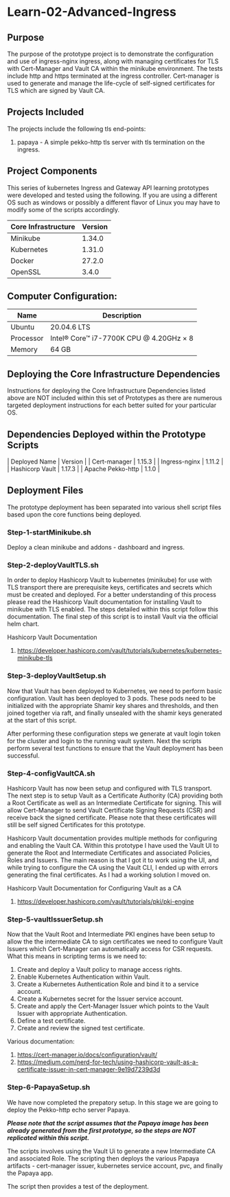 # Learn-02-Advanced-Ingress

## Purpose
The purpose of the prototype project is to demonstrate the configuration and use of ingress-nginx
ingress, along with managing certificates for TLS with Cert-Manager and Vault CA within the minikube environment.
The tests include http and https terminated at the ingress controller. Cert-manager is
used to generate and manage the life-cycle of self-signed certificates for TLS which are signed by Vault CA.

## Projects Included
The projects include the following tls end-points: 
   1. papaya - A simple pekko-http tls server with tls termination on the ingress.

## Project Components
This series of kubernetes Ingress and Gateway API learning prototypes were developed and tested 
using the following. If you are using a different OS such as windows or possibly a different flavor 
of Linux you may have to modify some of the scripts accordingly.

| Core Infrastructure | Version         |
| --------------- | --------------- |
| Minikube        | 1.34.0          |
| Kubernetes      | 1.31.0          |
| Docker          | 27.2.0          |
| OpenSSL         | 3.4.0           |

## Computer Configuration:

| Name            | Description                             |
| --------------- | --------------------------------------- |
| Ubuntu          | 20.04.6 LTS                             |
| Processor       | Intel® Core™ i7-7700K CPU @ 4.20GHz × 8 |
| Memory          | 64 GB                                   |

## Deploying the Core Infrastructure Dependencies
Instructions for deploying the Core Infrastructure Dependencies listed above are NOT included within this set
of Prototypes as there are numerous targeted deployment instructions for each better suited for your
particular OS.

## Dependencies Deployed within the Prototype Scripts

| Deployed Name | Version         |
| Cert-manager  | 1.15.3          |
| Ingress-nginx | 1.11.2          |
| Hashicorp Vault | 1.17.3        |
| Apache Pekko-http | 1.1.0         |

## Deployment Files
The prototype deployment has been separated into various shell script files based upon the core functions being deployed.

### Step-1-startMinikube.sh
Deploy a clean minikube and addons - dashboard and ingress.

### Step-2-deployVaultTLS.sh
In order to deploy Hashicorp Vault to kubernetes (minikube) for use with TLS transport there are prerequisite
keys, certificates and secrets which must be created and deployed. For a better understanding of this
process please read the Hashicorp Vault documentation for installing Vault to minikube with TLS enabled. The 
steps detailed within this script follow this documentation. The final step of this script is to 
install Vault via the official helm chart.

Hashicorp Vault Documentation
  1. https://developer.hashicorp.com/vault/tutorials/kubernetes/kubernetes-minikube-tls

### Step-3-deployVaultSetup.sh
Now that Vault has been deployed to Kubernetes, we need to perform basic configuration. Vault has been
deployed to 3 pods. These pods need to be initialized with the appropriate Shamir key shares and thresholds,
and then joined together via raft, and finally unsealed with the shamir keys generated at the start of
this script.

After performing these configuration steps we generate at vault login token for the cluster and login to the 
running vault system. Next the scripts perform several test functions to ensure that the Vault deployment has
been successful.

### Step-4-configVaultCA.sh
Hashicorp Vault has now been setup and configured with TLS transport. The next step is to setup Vault as a
Certificate Authority (CA) providing both a Root Certificate as well as an Intermediate Certificate for signing.
This will allow Cert-Manager to send Vault Certificate Signing Requests (CSR) and receive back the signed
certificate. Please note that these certificates will still be self signed Certificates for this prototype.

Hashicorp Vault documentation provides multiple methods for configuring and enabling the Vault CA. Within this
prototype I have used the Vault UI to generate the Root and Intermediate Certificates and associated Policies,
Roles and Issuers. The main reason is that I got it to work using the UI, and while trying to configure the CA
using the Vault CLI, I ended up with errors generating the final certificates. As I had a working solution I moved
on. 

Hashicorp Vault Documentation for Configuring Vault as a CA
  1. https://developer.hashicorp.com/vault/tutorials/pki/pki-engine
  
### Step-5-vaultIssuerSetup.sh
Now that the Vault Root and Intermediate PKI engines have been setup to allow the the intermediate CA
to sign certificates we need to configure Vault Issuers which Cert-Manager can automatically access for
CSR requests. What this means in scripting terms is we need to:
  1. Create and deploy a Vault policy to manage access rights.
  2. Enable Kubernetes Authentication within Vault.
  3. Create a Kubernetes Authentication Role and bind it to a service account.
  4. Create a Kubernetes secret for the Issuer service account.
  5. Create and apply the Cert-Manager Issuer which points to the Vault Issuer with appropriate Authentication.
  6. Define a test certificate.
  7. Create and review the signed test certificate.
 
 Various documentation:
   1. https://cert-manager.io/docs/configuration/vault/
   2. https://medium.com/nerd-for-tech/using-hashicorp-vault-as-a-certificate-issuer-in-cert-manager-9e19d7239d3d
 
 
### Step-6-PapayaSetup.sh
We have now completed the prepatory setup. In this stage we are going to deploy the Pekko-http echo server Papaya.
 
***Please note that the script assumes that the Papaya image has been already generated from the first prototype, so the
 steps are NOT replicated within this script.***
 
The scripts involves using the Vault Ui to generate a new Intermediate CA and associated Role. The scripting then
deploys the various Papaya artifacts - cert-manager issuer, kubernetes service account, pvc, and finally the Papaya app.
 
The script then provides a test of the deployment.
